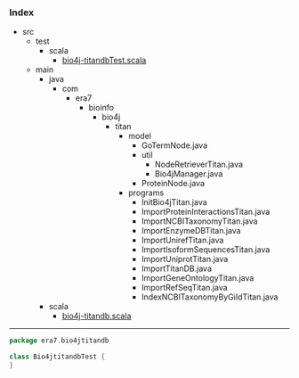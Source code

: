 ### Index

+ src
  + test
    + scala
      + [bio4j-titandbTest.scala](bio4j-titandbTest.md)
  + main
    + java
      + com
        + era7
          + bioinfo
            + bio4j
              + titan
                + model
                  + GoTermNode.java
                  + util
                    + NodeRetrieverTitan.java
                    + Bio4jManager.java
                  + ProteinNode.java
                + programs
                  + InitBio4jTitan.java
                  + ImportProteinInteractionsTitan.java
                  + ImportNCBITaxonomyTitan.java
                  + ImportEnzymeDBTitan.java
                  + ImportUnirefTitan.java
                  + ImportIsoformSequencesTitan.java
                  + ImportUniprotTitan.java
                  + ImportTitanDB.java
                  + ImportGeneOntologyTitan.java
                  + ImportRefSeqTitan.java
                  + IndexNCBITaxonomyByGiIdTitan.java
    + scala
      + [bio4j-titandb.scala](../../main/scala/bio4j-titandb.md)

------


```scala
package era7.bio4jtitandb

class Bio4jtitandbTest {
}

```

